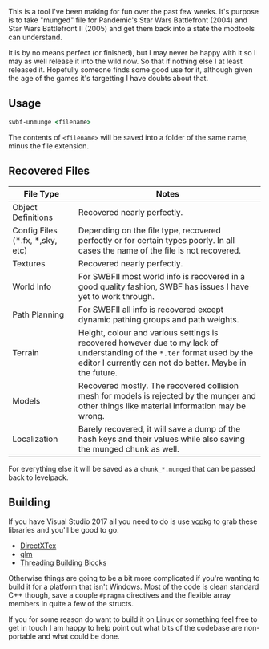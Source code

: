 This is a tool I've been making for fun over the past few weeks. It's purpose
is to take "munged" file for Pandemic's Star Wars Battlefront (2004) and Star Wars Battlefront
II (2005) and get them back into a state the modtools can understand.

It is by no means perfect (or finished), but I may never be happy with it so I
may as well release it into the wild now. So that if nothing else I at least 
released it. Hopefully someone finds some good use for it, although given the
age of the games it's targetting I have doubts about that.

## Usage

```bat
swbf-unmunge <filename> 
```

The contents of `<filename>` will be saved into a folder of the same name, minus the file extension.

## Recovered Files

File Type | Notes
------------ | -------------
Object Definitions | Recovered nearly perfectly. 
Config Files (*.fx, *,sky, etc) | Depending on the file type, recovered perfectly or for certain types poorly. In all cases the name of the file is not recovered.
Textures | Recovered nearly perfectly. 
World Info | For SWBFII most world info is recovered in a good quality fashion, SWBF has issues I have yet to work through.
Path Planning | For SWBFII all info is recovered except dynamic pathing groups and path weights.
Terrain | Height, colour and various settings is recovered however due to my lack of understanding of the `*.ter` format used by the editor I currently can not do better. Maybe in the future.
Models | Recovered mostly. The recovered collision mesh for models is rejected by the munger and other things like material information may be wrong. 
Localization | Barely recovered, it will save a dump of the hash keys and their values while also saving the munged chunk as well.

For everything else it will be saved as a `chunk_*.munged` that can be passed back to levelpack.

## Building

If you have Visual Studio 2017 all you need to do is use [vcpkg](https://github.com/Microsoft/vcpkg) 
to grab these libraries and you'll be good to go.

* [DirectXTex](https://github.com/Microsoft/DirectXTex/)
* [glm](https://github.com/g-truc/glm)
* [Threading Building Blocks](https://www.threadingbuildingblocks.org/)

Otherwise things are going to be a bit more complicated if you're wanting to build it
for a platform that isn't Windows. Most of the code is clean standard C++ though, save a
couple `#pragma` directives and the flexible array members in quite a few of the structs.

If you for some reason do want to build it on Linux or something feel free to get in 
touch I am happy to help point out what bits of the codebase are non-portable and what
could be done.
